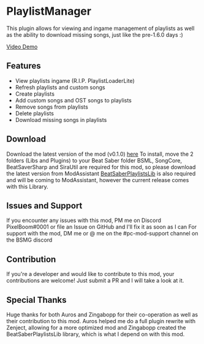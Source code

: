 # PlaylistManager
This plugin allows for viewing and ingame management of playlists as well as the ability to download missing songs, just like the pre-1.6.0 days :)

[Video Demo](https://twitter.com/PixelB00m/status/1343389515004715008)

## Features
- View playlists ingame (R.I.P. PlaylistLoaderLite)
- Refresh playlists and custom songs
- Create playlists
- Add custom songs and OST songs to playlists
- Remove songs from playlists
- Delete playlists
- Download missing songs in playlists

## Download
Download the latest version of the mod (v0.1.0) [here](https://github.com/rithik-b/PlaylistManager/releases/tag/0.1.0 "here")
To install, move the 2 folders (Libs and Plugins) to your Beat Saber folder
BSML, SongCore, BeatSaverSharp and SiraUtil are required for this mod, so please download the latest version from ModAssistant
[BeatSaberPlaylistsLib](https://github.com/Zingabopp/BeatSaberPlaylistsLib) is also required and will be coming to ModAssistant, however the current release comes with this Library.

## Issues and Support
If you encounter any issues with this mod, PM me on Discord PixelBoom#0001 or file an Issue on GitHub and I'll fix it as soon as I can For support with the mod, DM me or @ me on the #pc-mod-support channel on the BSMG discord

## Contribution
If you're a developer and would like to contribute to this mod, your contributions are welcome! Just submit a PR and I will take a look at it.

## Special Thanks
Huge thanks for both Auros and Zingabopp for their co-operation as well as their contribution to this mod.
Auros helped me do a full plugin rewrite with Zenject, allowing for a more optimized mod and Zingabopp created the BeatSaberPlaylistsLib library, which is what I depend on with this mod.
